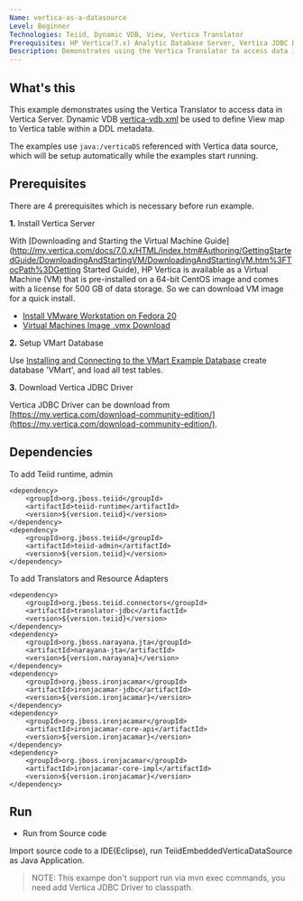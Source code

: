 ```yaml
---
Name: vertica-as-a-datasource 
Level: Beginner
Technologies: Teiid, Dynamic VDB, View, Vertica Translator
Prerequisites: HP Vertica(7.x) Analytic Database Server, Vertica JDBC Driver
Description: Demonstrates using the Vertica Translator to access data in Vertica Server
---
```


## What's this

This example demonstrates using the Vertica Translator to access data in Vertica Server. Dynamic VDB [vertica-vdb.xml](src/main/resources/vertica-vdb.xml) be used to define View map to Vertica table within a DDL metadata.

The examples use `java:/verticaDS` referenced with Vertica data source, which will be setup automatically while the examples start running.

## Prerequisites

There are 4 prerequisites which is necessary before run example.

**1.** Install Vertica Server

With [Downloading and Starting the Virtual Machine Guide](http://my.vertica.com/docs/7.0.x/HTML/index.htm#Authoring/GettingStartedGuide/DownloadingAndStartingVM/DownloadingAndStartingVM.htm%3FTocPath%3DGetting Started Guide), HP Vertica is available as a Virtual Machine (VM) that is pre-installed on a 64-bit CentOS image and comes with a license for 500 GB of data storage. So we can download VM image for a quick install.

* [Install VMware Workstation on Fedora 20](http://www.linux.com/community/forums/cloud-management/how-to-install-vmware-1001-on-fedora-20-x86-64)
* [Virtual Machines Image .vmx Download](https://my.vertica.com/download-community-edition/)

**2.** Setup VMart Database

Use [Installing and Connecting to the VMart Example Database](http://my.vertica.com/docs/7.0.x/HTML/index.htm#Authoring/GettingStartedGuide/InstallingAndConnectingToVMart/InstallingandConnecting.htm%3FTocPath%3DGetting%20Started%20Guide|Installing%20and%20Connecting%20to%20the%20VMart%20Example%20Database) create database 'VMart', and load all test tables.

**3.** Download Vertica JDBC Driver

Vertica JDBC Driver can be download from [https://my.vertica.com/download-community-edition/](https://my.vertica.com/download-community-edition/).

## Dependencies

To add Teiid runtime, admin

~~~
<dependency>
    <groupId>org.jboss.teiid</groupId>
    <artifactId>teiid-runtime</artifactId>
    <version>${version.teiid}</version>
</dependency>
<dependency>
    <groupId>org.jboss.teiid</groupId>
    <artifactId>teiid-admin</artifactId>
    <version>${version.teiid}</version>
</dependency>
~~~

To add Translators and Resource Adapters

~~~
<dependency>
    <groupId>org.jboss.teiid.connectors</groupId>
    <artifactId>translator-jdbc</artifactId>
    <version>${version.teiid}</version>
</dependency>
<dependency>
    <groupId>org.jboss.narayana.jta</groupId>
    <artifactId>narayana-jta</artifactId>
    <version>${version.narayana}</version>
</dependency>
<dependency>
    <groupId>org.jboss.ironjacamar</groupId>
    <artifactId>ironjacamar-jdbc</artifactId>
    <version>${version.ironjacamar}</version>
</dependency>
<dependency>
    <groupId>org.jboss.ironjacamar</groupId>
    <artifactId>ironjacamar-core-api</artifactId>
    <version>${version.ironjacamar}</version>
</dependency>
<dependency>
    <groupId>org.jboss.ironjacamar</groupId>
    <artifactId>ironjacamar-core-impl</artifactId>
    <version>${version.ironjacamar}</version>
</dependency>
~~~

## Run

* Run from Source code

Import source code to a IDE(Eclipse), run TeiidEmbeddedVerticaDataSource as Java Application.

> NOTE: This exampe don't support run via mvn exec commands, you need add Vertica JDBC Driver to classpath.

